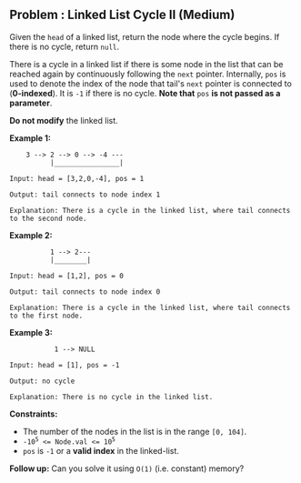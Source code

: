 ## Problem : Linked List Cycle II (Medium)

Given the ```head``` of a linked list, return the node where the cycle begins. If there is no cycle, return ```null```.<br>

There is a cycle in a linked list if there is some node in the list that can be reached again by continuously following the ```next``` pointer. Internally, ```pos``` is used to denote the index of the node that tail's ```next``` pointer is connected to (**0-indexed**). It is ```-1``` if there is no cycle. **Note that** ```pos``` **is not passed as a parameter**.<br>

**Do not modify** the linked list.

**Example 1:**

        3 --> 2 --> 0 --> -4 ---     
              |________________|

```                       
Input: head = [3,2,0,-4], pos = 1

Output: tail connects to node index 1

Explanation: There is a cycle in the linked list, where tail connects to the second node.
```

**Example 2:**

              1 --> 2---     
              |________|

```
Input: head = [1,2], pos = 0

Output: tail connects to node index 0

Explanation: There is a cycle in the linked list, where tail connects to the first node.
```

**Example 3:**

               1 --> NULL

```
Input: head = [1], pos = -1

Output: no cycle

Explanation: There is no cycle in the linked list.
```  

**Constraints:**
<ul>
<li>The number of the nodes in the list is in the range <code>[0, 104]</code>.</li>
<li><code>-10<sup>5</sup> <= Node.val <= 10<sup>5</sup></code></li>
<li><code>pos</code> is <code>-1</code> or a <b>valid index</b> in the linked-list.</li>
</ul>
 
**Follow up:** Can you solve it using ```O(1)``` (i.e. constant) memory?